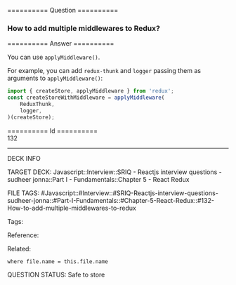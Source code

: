 ========== Question ==========  

### How to add multiple middlewares to Redux?  

========== Answer ==========  

You can use `applyMiddleware()`.

For example, you can add `redux-thunk` and `logger` passing them as arguments to
`applyMiddleware()`:

```javascript
import { createStore, applyMiddleware } from 'redux';
const createStoreWithMiddleware = applyMiddleware(
    ReduxThunk,
    logger,
)(createStore);
```

========== Id ==========  
132

---

DECK INFO

TARGET DECK: Javascript::Interview::SRIQ - Reactjs interview questions - sudheer jonna::Part I - Fundamentals::Chapter 5 - React Redux

FILE TAGS: #Javascript::#Interview::#SRIQ-Reactjs-interview-questions-sudheer-jonna::#Part-I-Fundamentals::#Chapter-5-React-Redux::#132-How-to-add-multiple-middlewares-to-redux

Tags:

Reference:

Related:

```dataview
where file.name = this.file.name
```
QUESTION STATUS: Safe to store
